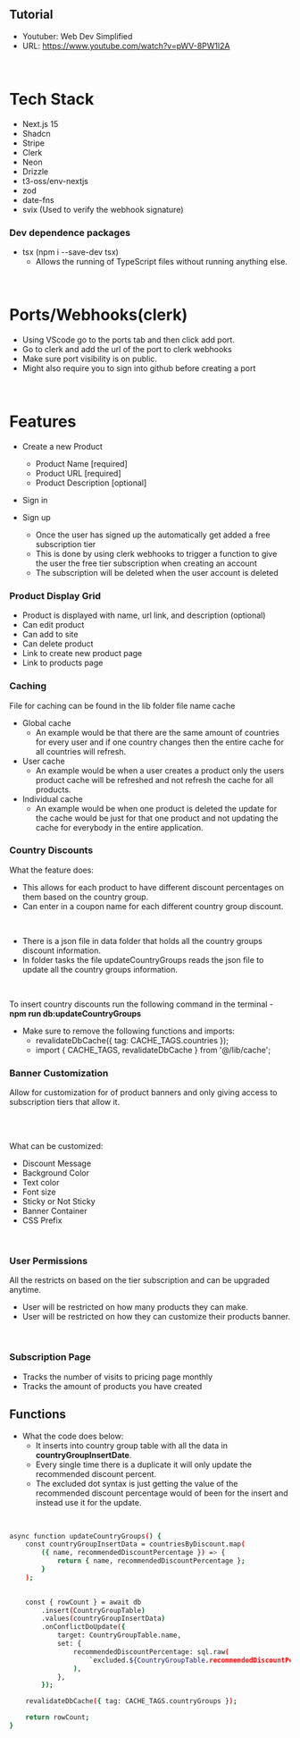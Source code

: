 ## Tutorial
- Youtuber: Web Dev Simplified
- URL: https://www.youtube.com/watch?v=pWV-8PW1l2A

<br>

# Tech Stack

- Next.js 15
- Shadcn
- Stripe
- Clerk
- Neon
- Drizzle
- t3-oss/env-nextjs
- zod
- date-fns
- svix (Used to verify the webhook signature)

### Dev dependence packages

- tsx (npm i --save-dev tsx)
	- Allows the running of TypeScript files without running anything else.

<br>

# Ports/Webhooks(clerk)

- Using VScode go to the ports tab and then click add port.
- Go to clerk and add the url of the port to clerk webhooks
- Make sure port visibility is on public.
- Might also require you to sign into github before creating a port

<br>

# Features

- Create a new Product
    - Product Name [required]
    - Product URL [required]
    - Product Description [optional]

- Sign in
- Sign up
    - Once the user has signed up the automatically get added a free subscription tier
    - This is done by using clerk webhooks to trigger a function to give the user the free tier subscription when creating an account
    - The subscription will be deleted when the user account is deleted

### Product Display Grid

- Product is displayed with name, url link, and description (optional)
- Can edit product
- Can add to site
- Can delete product
- Link to create new product page
- Link to products page

### Caching 

File for caching can be found in the lib folder file name cache

- Global cache
    - An example would be that there are the same amount of countries for every user and if one country changes then the entire cache for all countries will refresh.
- User cache
    - An example would be when a user creates a product only the users product cache will be refreshed and not refresh the cache for all products.
- Individual cache
    - An example would be when one product is deleted the update for the cache would be just for that one product and not updating the cache for everybody in the entire application.

### Country Discounts

What the feature does:

- This allows for each product to have different discount percentages on them based on the country group. 
- Can enter in a coupon name for each different country group discount.

<br>

- There is a json file in data folder that holds all the country groups discount information. 
- In folder tasks the file updateCountryGroups reads the json file to update all the country groups information.

<br>

To insert country discounts run the following command in the terminal - **npm run db:updateCountryGroups**

- Make sure to remove the following functions and imports:
	- revalidateDbCache({ tag: CACHE_TAGS.countries });
	- import { CACHE_TAGS, revalidateDbCache } from '@/lib/cache';


### Banner Customization

Allow for customization for of product banners and only giving access to subscription tiers that allow it.

<br>
<br>

What can be customized:
- Discount Message
- Background Color
- Text color
- Font size
- Sticky or Not Sticky
- Banner Container
- CSS Prefix

<br>

### User Permissions

All the restricts on based on the tier subscription and can be upgraded anytime.

- User will be restricted on how many products they can make.
- User will be restricted on how they can customize their products banner.


<br>

### Subscription Page

- Tracks the number of visits to pricing page monthly
- Tracks the amount of products you have created

## Functions

- What the code does below:
    - It inserts into country group table with all the data in **countryGroupInsertDate**.
    - Every single time there is a duplicate it will only update the recommended discount percent.
    - The excluded dot syntax is just getting the value of the recommended discount percentage would of been for the insert and instead use it for the update.

<br>

```bash
async function updateCountryGroups() {
	const countryGroupInsertData = countriesByDiscount.map(
		({ name, recommendedDiscountPercentage }) => {
			return { name, recommendedDiscountPercentage };
		}
	);

	
	const { rowCount } = await db
		.insert(CountryGroupTable)
		.values(countryGroupInsertData)
		.onConflictDoUpdate({
			target: CountryGroupTable.name,
			set: {
				recommendedDiscountPercentage: sql.raw(
					`excluded.${CountryGroupTable.recommendedDiscountPercentage.name}`
				),
			},
		});

	revalidateDbCache({ tag: CACHE_TAGS.countryGroups });

	return rowCount;
}
```
